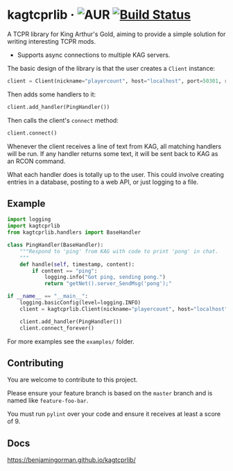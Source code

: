# kagtcprlib &middot; ![AUR](https://img.shields.io/aur/license/yaourt.svg) [![Build Status](https://travis-ci.org/benjamingorman/kagtcprlib.png?branch=master)](https://travis-ci.org/benjamingorman/kagtcprlib)


A TCPR library for King Arthur's Gold, aiming to provide a simple solution for writing interesting TCPR mods.

* Supports async connections to multiple KAG servers.

The basic design of the library is that the user creates a `Client` instance:

```python
client = Client(nickname="playercount", host="localhost", port=50301, rcon_password="ilovetrenchrun")
```

Then adds some handlers to it:

```python
client.add_handler(PingHandler())
```

Then calls the client's `connect` method:

```python
client.connect()
```

Whenever the client receives a line of text from KAG, all matching handlers will be run. If any handler returns some text, it will be sent back to KAG as an RCON command.

What each handler does is totally up to the user. This could involve creating entries in a database, posting to a web API, or just logging to a file.

## Example

```python
import logging
import kagtcprlib
from kagtcprlib.handlers import BaseHandler

class PingHandler(BaseHandler):
    """Respond to 'ping' from KAG with code to print 'pong' in chat.
    """
    def handle(self, timestamp, content):
        if content == "ping":
            logging.info("Got ping, sending pong.")
            return "getNet().server_SendMsg('pong');"

if __name__ == "__main__":
    logging.basicConfig(level=logging.INFO)
    client = kagtcprlib.Client(nickname="playercount", host="localhost", port=50301, rcon_password="ilovetrenchrun")

    client.add_handler(PingHandler())
    client.connect_forever()
```

For more examples see the `examples/` folder.

## Contributing

You are welcome to contribute to this project.

Please ensure your feature branch is based on the `master` branch and is named like `feature-foo-bar`.

You must run `pylint` over your code and ensure it receives at least a score of 9.

## Docs

<https://benjamingorman.github.io/kagtcprlib/>
